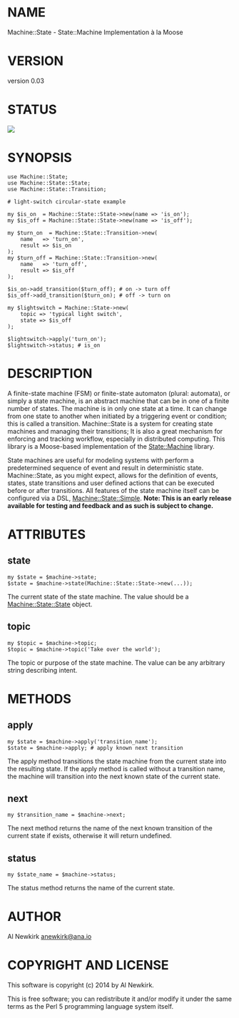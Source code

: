 # NAME

Machine::State - State::Machine Implementation à la Moose

# VERSION

version 0.03

# STATUS

<a href="https://travis-ci.org/alnewkirk/Machine-State"><img src="https://travis-ci.org/alnewkirk/Machine-State.svg?branch=master"></a>

# SYNOPSIS

    use Machine::State;
    use Machine::State::State;
    use Machine::State::Transition;

    # light-switch circular-state example

    my $is_on  = Machine::State::State->new(name => 'is_on');
    my $is_off = Machine::State::State->new(name => 'is_off');

    my $turn_on  = Machine::State::Transition->new(
        name   => 'turn_on',
        result => $is_on
    );
    my $turn_off = Machine::State::Transition->new(
        name   => 'turn_off',
        result => $is_off
    );

    $is_on->add_transition($turn_off); # on -> turn off
    $is_off->add_transition($turn_on); # off -> turn on

    my $lightswitch = Machine::State->new(
        topic => 'typical light switch',
        state => $is_off
    );

    $lightswitch->apply('turn_on');
    $lightswitch->status; # is_on

# DESCRIPTION

A finite-state machine (FSM) or finite-state automaton (plural: automata), or
simply a state machine, is an abstract machine that can be in one of a finite
number of states. The machine is in only one state at a time. It can change from
one state to another when initiated by a triggering event or condition; this is
called a transition. Machine::State is a system for creating state machines and
managing their transitions; It is also a great mechanism for enforcing and
tracking workflow, especially in distributed computing. This library is a
Moose-based implementation of the [State::Machine](http://search.cpan.org/perldoc?State::Machine) library.

State machines are useful for modeling systems with perform a predetermined
sequence of event and result in deterministic state. Machine::State, as you
might expect, allows for the definition of events, states, state transitions
and user defined actions that can be executed before or after transitions. All
features of the state machine itself can be configured via a DSL,
[Machine::State::Simple](http://search.cpan.org/perldoc?Machine::State::Simple). __Note: This is an early release available for
testing and feedback and as such is subject to change.__

# ATTRIBUTES

## state

    my $state = $machine->state;
    $state = $machine->state(Machine::State::State->new(...));

The current state of the state machine. The value should be a
[Machine::State::State](http://search.cpan.org/perldoc?Machine::State::State) object.

## topic

    my $topic = $machine->topic;
    $topic = $machine->topic('Take over the world');

The topic or purpose of the state machine. The value can be any arbitrary
string describing intent.

# METHODS

## apply

    my $state = $machine->apply('transition_name');
    $state = $machine->apply; # apply known next transition

The apply method transitions the state machine from the current state into the
resulting state. If the apply method is called without a transition name, the
machine will transition into the next known state of the current state.

## next

    my $transition_name = $machine->next;

The next method returns the name of the next known transition of the current
state if exists, otherwise it will return undefined.

## status

    my $state_name = $machine->status;

The status method returns the name of the current state.

# AUTHOR

Al Newkirk <anewkirk@ana.io>

# COPYRIGHT AND LICENSE

This software is copyright (c) 2014 by Al Newkirk.

This is free software; you can redistribute it and/or modify it under
the same terms as the Perl 5 programming language system itself.
